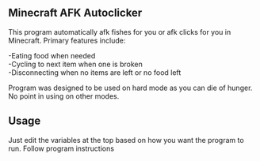 ## Minecraft AFK Autoclicker

This program automatically afk fishes for you or afk clicks for you in Minecraft. Primary features include:

-Eating food when needed  
-Cycling to next item when one is broken  
-Disconnecting when no items are left or no food left  

Program was designed to be used on hard mode as you can die of hunger. No point in using on other modes.

## Usage

Just edit the variables at the top based on how you want the program to run. Follow program instructions
